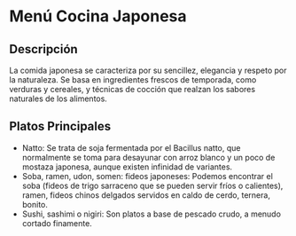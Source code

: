# Menú Cocina Japonesa

## Descripción
La comida japonesa se caracteriza por su sencillez, elegancia y respeto por la naturaleza. Se basa en ingredientes frescos de temporada, como verduras y cereales, y técnicas de cocción que realzan los sabores naturales de los alimentos.

## Platos Principales
- Natto: Se trata de soja fermentada por el Bacillus natto, que normalmente se toma para desayunar con arroz blanco y un poco de mostaza japonesa, aunque existen infinidad de variantes.
- Soba, ramen, udon, somen: fideos japoneses: Podemos encontrar el soba (fideos de trigo sarraceno que se pueden servir fríos o calientes), ramen, fideos chinos delgados servidos en caldo de cerdo, ternera, bonito.
- Sushi, sashimi o nigiri: Son platos a base de pescado crudo, a menudo cortado finamente.